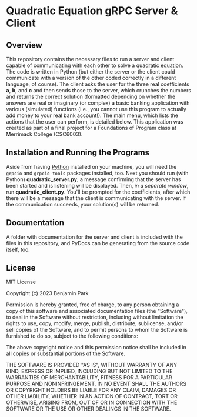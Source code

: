# Quadratic Equation gRPC Server & Client

## Overview
This repository contains the necessary files to run a server and client capable of communicating with each other to solve a [quadratic equation](https://en.wikipedia.org/wiki/Quadratic_equation). The code is written in Python (but either the server or the client could communicate with a version of the other coded correctly in a different language, of course). The client asks the user for the three real coefficients **a**, **b**, and **c** and then sends those to the server, which crunches the numbers and returns the correct solution (formatted depending on whether the answers are real or imaginary (or complex) a basic banking application with various (simulated) functions (i.e., you cannot use this program to actually add money to your real bank account!). The main menu, which lists the actions that the user can perform, is detailed below. This application was created as part of a final project for a Foundations of Program class at Merrimack College (CSC6003).

## Installation and Running the Programs
Aside from having [Python](https://www.python.org/downloads/) installed on your machine, you will need the `grpcio` and `grpcio-tools` packages installed, too. Next you should run (with Python) **quadratic_server.py**; a message confirming that the server has been started and is listening will be displayed. Then, *in a separate window*, run **quadratic_client.py**. You'll be prompted for the coefficients, after which there will be a message that the client is communicating with the server. If the communication succeeds, your solution(s) will be returned.

## Documentation
A folder with documentation for the server and client is included with the files in this repository, and PyDocs can be generating from the source code itself, too.

## License
MIT License

Copyright (c) 2023 Benjamin Park

Permission is hereby granted, free of charge, to any person obtaining a copy
of this software and associated documentation files (the "Software"), to deal
in the Software without restriction, including without limitation the rights
to use, copy, modify, merge, publish, distribute, sublicense, and/or sell
copies of the Software, and to permit persons to whom the Software is
furnished to do so, subject to the following conditions:

The above copyright notice and this permission notice shall be included in all
copies or substantial portions of the Software.

THE SOFTWARE IS PROVIDED "AS IS", WITHOUT WARRANTY OF ANY KIND, EXPRESS OR
IMPLIED, INCLUDING BUT NOT LIMITED TO THE WARRANTIES OF MERCHANTABILITY,
FITNESS FOR A PARTICULAR PURPOSE AND NONINFRINGEMENT. IN NO EVENT SHALL THE
AUTHORS OR COPYRIGHT HOLDERS BE LIABLE FOR ANY CLAIM, DAMAGES OR OTHER
LIABILITY, WHETHER IN AN ACTION OF CONTRACT, TORT OR OTHERWISE, ARISING FROM,
OUT OF OR IN CONNECTION WITH THE SOFTWARE OR THE USE OR OTHER DEALINGS IN THE
SOFTWARE.

